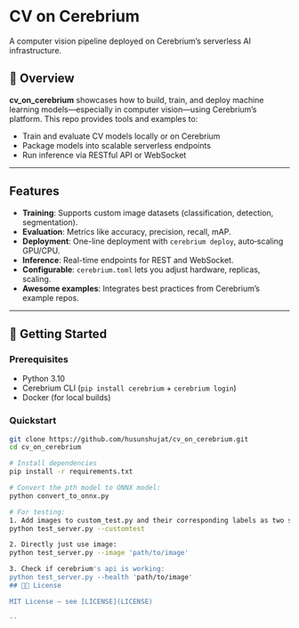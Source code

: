 # CV on Cerebrium

A computer vision pipeline deployed on Cerebrium’s serverless AI infrastructure.

## 🚀 Overview

**cv\_on\_cerebrium** showcases how to build, train, and deploy machine learning models—especially in computer vision—using Cerebrium’s platform. This repo provides tools and examples to:

* Train and evaluate CV models locally or on Cerebrium
* Package models into scalable serverless endpoints
* Run inference via RESTful API or WebSocket

---

## Features

* **Training**: Supports custom image datasets (classification, detection, segmentation).
* **Evaluation**: Metrics like accuracy, precision, recall, mAP.
* **Deployment**: One-line deployment with `cerebrium deploy`, auto‐scaling GPU/CPU.
* **Inference**: Real-time endpoints for REST and WebSocket.
* **Configurable**: `cerebrium.toml` lets you adjust hardware, replicas, scaling.
* **Awesome examples**: Integrates best practices from Cerebrium’s example repos.

---

## 🎯 Getting Started

### Prerequisites

* Python 3.10
* Cerebrium CLI (`pip install cerebrium` + `cerebrium login`)
* Docker (for local builds)

### Quickstart

```bash
git clone https://github.com/husunshujat/cv_on_cerebrium.git
cd cv_on_cerebrium

# Install dependencies
pip install -r requirements.txt

# Convert the pth model to ONNX model:
python convert_to_onnx.py

# For testing:
1. Add images to custom_test.py and their corresponding labels as two seperate lists. Then run
python test_server.py --customtest

2. Directly just use image:
python test_server.py --image 'path/to/image'

3. Check if cerebrium's api is working:
python test_server.py --health 'path/to/image'
## 🧑‍💻 License

MIT License — see [LICENSE](LICENSE)

--
